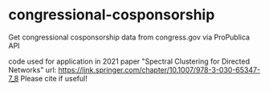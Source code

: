 # congressional-cosponsorship
Get congressional cosponsorship data from congress.gov via ProPublica API

code used for application in 2021 paper "Spectral Clustering for Directed Networks"
url: https://link.springer.com/chapter/10.1007/978-3-030-65347-7_8
Please cite if useful!
